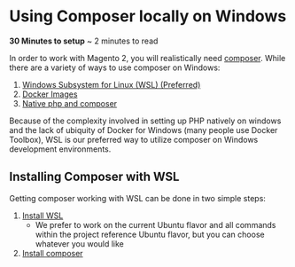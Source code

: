 # Using Composer locally on Windows

**30 Minutes to setup** ~ 2 minutes to read

In order to work with Magento 2, you will realistically need [composer](https://getcomposer.org). While there are a variety of ways to use composer on Windows:

1. [Windows Subsystem for Linux (WSL) (Preferred)](#installing-composer-with-wsl)
2. [Docker Images](https://hub.docker.com/_/composer)
3. [Native php and composer](https://getcomposer.org/doc/00-intro.md#system-requirements)

Because of the complexity involved in setting up PHP natively on windows and the lack of ubiquity of Docker for Windows (many people use Docker Toolbox), WSL is our preferred way to utilize composer on Windows development environments.

## Installing Composer with WSL
Getting composer working with WSL can be done in two simple steps:

1. [Install WSL](https://docs.microsoft.com/en-us/windows/wsl/install-win10)
    * We prefer to work on the current Ubuntu flavor and all commands within the project reference Ubuntu flavor, but you can choose whatever you would like
2. [Install composer](https://www.digitalocean.com/community/tutorials/how-to-install-and-use-composer-on-ubuntu-18-04)

